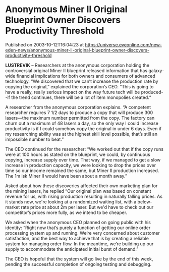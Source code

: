 # Anonymous Miner II Original Blueprint Owner Discovers Productivity Threshold
Published on 2003-10-12T16:04:23 at https://universe.eveonline.com/new-eden-news/anonymous-miner-ii-original-blueprint-owner-discovers-productivity-threshold

**LUSTREVIK** – Researchers at the anonymous corporation holding the controversial original Miner II blueprint released information that has galaxy-wide financial implications for both owners and consumers of advanced technology. “We discovered that we can’t increase the production rate by copying the original,” explained the corporation’s CEO. “This is going to have a really, really serious impact on the way future tech will be produced--if the trend continues, there will be a lot of item monopolies created.“ 

A researcher from the anonymous corporation explains. “A competent researcher requires 7 1/2 days to produce a copy that will produce 300 lasers—the maximum number permitted from the copy. The factory can churn out a maximum of 48 lasers a day, so the only way I could increase productivity is if I could somehow copy the original in under 6 days. Even if my researching ability was at the highest skill level possible, that’s still an impossible number to beat.” 

The CEO continued for the researcher: “We worked out that if the copy runs were at 100 hours as stated on the blueprint, we could, by continuous copying, increase supply over time. That way, if we managed to get a slow increase in production capacity, we were looking to drop the prices over time so our income remained the same, but Miner II production increased. The 1m isk Miner II would have been about a month away.” 

Asked about how these discoveries affected their own marketing plan for the mining lasers, he replied “Our original plan was based on constant revenue for us, with rising production resulting in naturally falling prices. As it stands now, we're looking at a randomized waiting list, with a below-market rate price at about 2m per laser. But we'd have to check out our competitor’s prices more fully, as we intend to be cheaper. 

We asked when the anonymous CEO planned on going public with his identity: “Right now that’s purely a function of getting our online order processing system up and running. We’re very concerned about customer satisfaction, and the best way to achieve that is by creating a reliable system for managing order flow. In the meantime, we’re building up our supply to accommodate the anticipated initial burst of demand.” 

The CEO is hopeful that the system will go live by the end of this week, pending the successful completion of ongoing testing and debugging.
